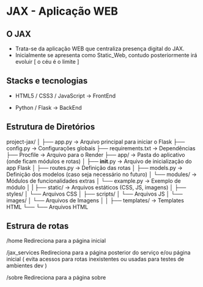 # JAX - Aplicação WEB

## O JAX

- Trata-se da aplicação WEB que centraliza presença digital do JAX. 
- Inicialmente se apresenta como Static_Web, contudo posteriormente irá evoluir [ o céu é o limite ]

## Stacks e tecnologias

- HTML5 / CSS3 / JavaScript -> FrontEnd

- Python / Flask -> BackEnd

## Estrutura de Diretórios
project-jax/
│
├── app.py                -> Arquivo principal para iniciar o Flask
├── config.py             -> Configurações globais
├── requirements.txt      -> Dependências
├── Procfile              -> Arquivo para o Render
├── app/                  -> Pasta do aplicativo (onde ficam módulos e rotas)
│   ├── __init__.py       -> Arquivo de inicialização do app Flask
│   ├── routes.py         -> Definição das rotas
│   ├── models.py         -> Definição dos modelos (caso seja necessário no futuro)
│   └── modules/          -> Módulos de funcionalidades extras
│       └── example.py    -> Exemplo de módulo
│
|   ├── static/           -> Arquivos estáticos (CSS, JS, imagens)
│       ├── styles/
│           └── Arquivos CSS
│       ├── scripts/
│           └── Arquivos JS
│       └── images/
│           └── Arquivos de Imagens
│
│   ├── templates/        -> Templates HTML
└──     └── Arquivos HTML

## Estrura de rotas

/home
Redireciona para a página inicial

/jax_services
Redireciona para a página posterior do serviço e/ou página inicial ( evita acessos para rotas inexistentes ou usadas para testes de ambientes dev )

/sobre
Redireciona para a página sobre
